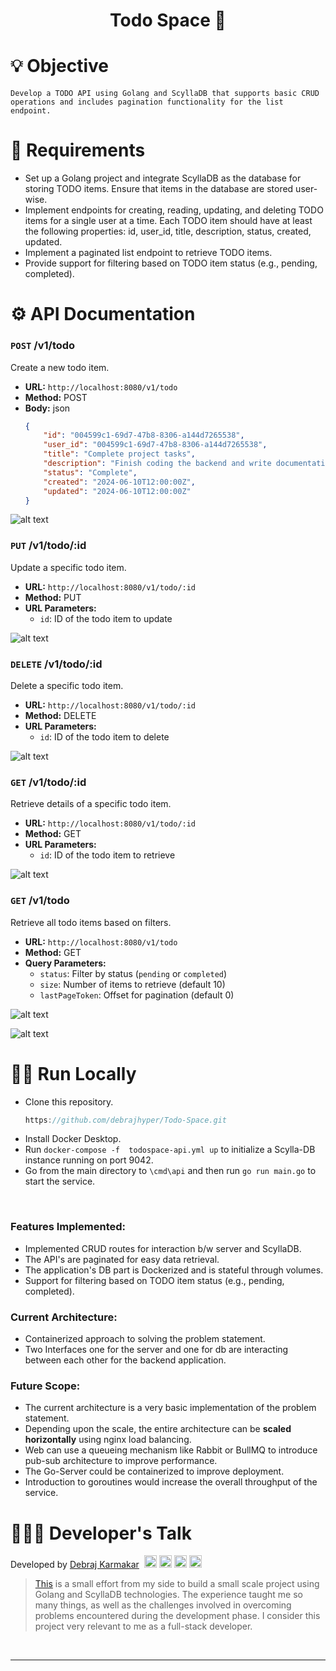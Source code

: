 <h1 align="center">Todo Space 📑</h1>

# 💡 Objective
    Develop a TODO API using Golang and ScyllaDB that supports basic CRUD operations and includes pagination functionality for the list endpoint.

# 📒 Requirements
- Set up a Golang project and integrate ScyllaDB as the database for storing TODO items. Ensure that items in the database are stored user-wise.
- Implement endpoints for creating, reading, updating, and deleting TODO items for a single user at a time. Each TODO item should have at least the following properties: id, user_id, title, description, status, created, updated.
- Implement a paginated list endpoint to retrieve TODO items.
- Provide support for filtering based on TODO item status (e.g., pending, completed).


# ⚙️ API Documentation

### `POST` /v1/todo

Create a new todo item.

-   **URL:** `http://localhost:8080/v1/todo`
-   **Method:** POST
-   **Body:** json
    ```json
    {
        "id": "004599c1-69d7-47b8-8306-a144d7265538",
        "user_id": "004599c1-69d7-47b8-8306-a144d7265538",
        "title": "Complete project tasks",
        "description": "Finish coding the backend and write documentation",
        "status": "Complete",
        "created": "2024-06-10T12:00:00Z",
        "updated": "2024-06-10T12:00:00Z"
    }

![alt text](image-1.png)

### `PUT` /v1/todo/:id

Update a specific todo item.

-   **URL:** `http://localhost:8080/v1/todo/:id`
-   **Method:** PUT
-   **URL Parameters:**
    -   `id`: ID of the todo item to update

![alt text](image-2.png)

### `DELETE` /v1/todo/:id

Delete a specific todo item.

-   **URL:** `http://localhost:8080/v1/todo/:id`
-   **Method:** DELETE
-   **URL Parameters:**
    -   `id`: ID of the todo item to delete

![alt text](image-6.png)

### `GET` /v1/todo/:id

Retrieve details of a specific todo item.

-   **URL:** `http://localhost:8080/v1/todo/:id`
-   **Method:** GET
-   **URL Parameters:**
    -   `id`: ID of the todo item to retrieve

![alt text](image-3.png)

### `GET` /v1/todo

Retrieve all todo items based on filters.

-   **URL:** `http://localhost:8080/v1/todo`
-   **Method:** GET
-   **Query Parameters:**
    -   `status`: Filter by status (`pending` or `completed`)
    -   `size`: Number of items to retrieve (default 10)
    -   `lastPageToken`: Offset for pagination (default 0)

![alt text](image-4.png)

![alt text](image-5.png)

# 🏃‍♂️ Run Locally

- Clone this repository.
    ```js
    https://github.com/debrajhyper/Todo-Space.git
    ```
- Install Docker Desktop.
- Run `docker-compose -f  todospace-api.yml up` to initialize a Scylla-DB instance running on port 9042.
- Go from the main directory to `\cmd\api` and then run `go run main.go` to start the service.

<br/>

### Features Implemented:

- Implemented CRUD routes for interaction b/w server and ScyllaDB.
- The API's are paginated for easy data retrieval.
- The application's DB part is Dockerized and is stateful through volumes.
- Support for filtering based on TODO item status (e.g., pending, completed).

### Current Architecture:

- Containerized approach to solving the problem statement.
- Two Interfaces one for the server and one for db are interacting between each other for the backend application.

### Future Scope:

- The current architecture is a very basic implementation of the problem statement.
- Depending upon the scale, the entire architecture can be **scaled horizontally** using nginx load balancing.
- Web can use a queueing mechanism like Rabbit or BullMQ to introduce pub-sub architecture to improve performance.
- The Go-Server could be containerized to improve deployment.
- Introduction to goroutines would increase the overall throughput of the service.  

# 👨🏻‍💻 Developer's Talk
Developed by <a href="https://github.com/debrajhyper">Debraj Karmakar</a>
<span style="display:inline-flex; justify-content:space-evenly; width:20%;">
<a href="https://twitter.com/debraj_010">
  <img src="https://cdn.jsdelivr.net/gh/devicons/devicon/icons/twitter/twitter-original.svg" width="20px"/>
</a>
<a href="https://linkedin.com/in/debraj-karmakar-275570199">
  <img src="https://cdn.jsdelivr.net/gh/devicons/devicon/icons/linkedin/linkedin-original.svg" width="20px"/>
</a>
<a href="https://fb.com/debraj.karmakar.923">
  <img src="https://cdn.jsdelivr.net/gh/devicons/devicon/icons/facebook/facebook-original.svg" width="20px"/>
</a>
<a href="https://www.behance.net/debrajkarmakar">
  <img src="https://cdn.jsdelivr.net/gh/devicons/devicon/icons/behance/behance-original.svg" width="20px">
</a>
</span>

><a href="https://github.com/debrajhyper/Todo-Space">This</a> is a small effort from my side to build a small scale project using Golang and ScyllaDB technologies. The experience taught me so many things, as well as the challenges involved in overcoming problems encountered during the development phase. I consider this project very relevant to me as a full-stack developer.

<br/>

---